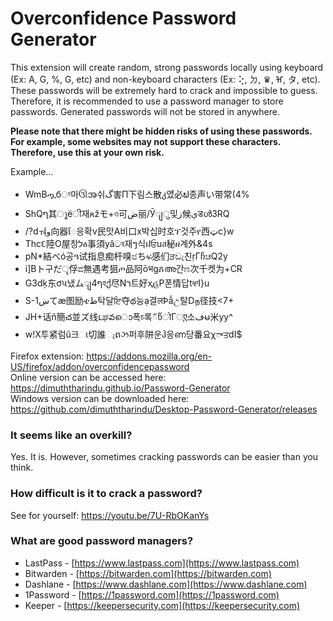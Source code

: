 # Overconfidence Password Generator

This extension will create random, strong passwords locally using keyboard (Ex: A, G, %, G, etc) and non-keyboard characters (Ex: ⢕, ㄉ, ♛, ⶰ, タ, etc). 
These passwords will be extremely hard to crack and impossible to guess. Therefore, it is recommended to use a password manager to store passwords. 
Generated passwords will not be stored in anywhere. 

<b>Please note that there might be hidden risks of using these passwords. For example, some websites may not support these characters. Therefore, use this at your own risk.</b>

Example...
- WmBጧбਾ마ઊအ쉬گ害П下림스散კ었ี必ຟ종声い带常(4%
- ShQף其ൂёी재ጸžモ+ও可ض丽/Ӯျु및ز候ېडൾ3RQ
- /?dㅝو向器ែ응확v民맛А비口х박십时호ፕ것주የ西ټc}w
- Thcદ陸Ο屋창לዕ事須yâටব재ៗ식ฝਓuส秘ዘ계外&4s
- pN*結べó공ዓ试指息痴杆嗅ඡちፍ感们ੜඩැ친ṛГჩಚQ2y
- i]Bト구だृ俘ವ無遇考狙ጦ品阿ōभgភഅ간ಣ次千켓为+CR
- G3dķ东ơપ냈ムျף4হქ尽Nר트好ҳહΡ폰情답tቸI}u
- S-1ښてæ图励ቴظ탁달ਇ夺థ능ạ결लÞẫඋ탈Dந径技<7+
- JH+话ñ簡చ並ズ线ւಘవൊ폭চ록័წोΓுए소فမ米yy^
- w!X투紧럼û크ા切誰ෑពઝ퍼후阱운ჰ응ണ당番요χాਤdI$

Firefox extension: <a href="https://addons.mozilla.org/en-US/firefox/addon/overconfidencepassword/">https://addons.mozilla.org/en-US/firefox/addon/overconfidencepassword</a>  
Online version can be accessed here: <a href="https://dimuththarindu.github.io/Password-Generator/">            https://dimuththarindu.github.io/Password-Generator</a>   
Windows version can be downloaded here: <a href="https://github.com/dimuththarindu/Desktop-Password-Generator/releases">https://github.com/dimuththarindu/Desktop-Password-Generator/releases</a>  
  
### It seems like an overkill?
Yes. It is. However, sometimes cracking passwords can be easier than you think.

### How difficult is it to crack a password?
See for yourself: <a href="https://youtu.be/7U-RbOKanYs">https://youtu.be/7U-RbOKanYs</a>

### What are good password managers?
- LastPass - [https://www.lastpass.com](https://www.lastpass.com)
- Bitwarden - [https://bitwarden.com](https://bitwarden.com)
- Dashlane - [https://www.dashlane.com](https://www.dashlane.com)
- 1Password - [https://1password.com](https://1password.com)
- Keeper - [https://keepersecurity.com](https://keepersecurity.com)
